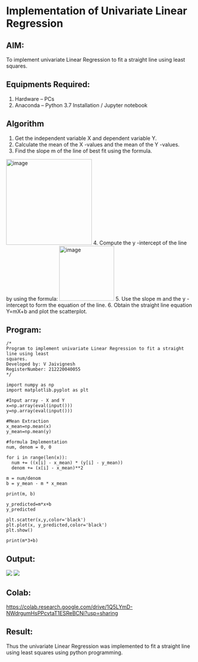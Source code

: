 # Implementation of Univariate Linear Regression
## AIM:
To implement univariate Linear Regression to fit a straight line using least squares.

## Equipments Required:
1. Hardware – PCs
2. Anaconda – Python 3.7 Installation / Jupyter notebook

## Algorithm
1. Get the independent variable X and dependent variable Y.
2. Calculate the mean of the X -values and the mean of the Y -values.
3. Find the slope m of the line of best fit using the formula. 
<img width="231" alt="image" src="https://user-images.githubusercontent.com/93026020/192078527-b3b5ee3e-992f-46c4-865b-3b7ce4ac54ad.png">
4. Compute the y -intercept of the line by using the formula:
<img width="148" alt="image" src="https://user-images.githubusercontent.com/93026020/192078545-79d70b90-7e9d-4b85-9f8b-9d7548a4c5a4.png">
5. Use the slope m and the y -intercept to form the equation of the line.
6. Obtain the straight line equation Y=mX+b and plot the scatterplot.

## Program:
```
/*
Program to implement univariate Linear Regression to fit a straight line using least
squares.
Developed by: V Jaivignesh
RegisterNumber: 212220040055
*/

import numpy as np
import matplotlib.pyplot as plt

#Input array - X and Y
x=np.array(eval(input()))
y=np.array(eval(input()))

#Mean Extraction
x_mean=np.mean(x)
y_mean=np.mean(y)

#formula Implementation
num, denom = 0, 0

for i in range(len(x)):
  num += ((x[i] - x_mean) * (y[i] - y_mean))
  denom += (x[i] - x_mean)**2

m = num/denom
b = y_mean - m * x_mean

print(m, b)

y_predicted=m*x+b
y_predicted

plt.scatter(x,y,color='black')
plt.plot(x, y_predicted,color='black')
plt.show()

print(m*3+b)

```

## Output:
<img src="https://i.imgur.com/Rwsgd5c.png">
<img src="https://i.imgur.com/Fl5A4Xp.png">

## Colab:
https://colab.research.google.com/drive/1Q5LYmD-NWdrgumHsPPcvtaT1ESReBCNi?usp=sharing

## Result:
Thus the univariate Linear Regression was implemented to fit a straight line using least squares using python programming.
